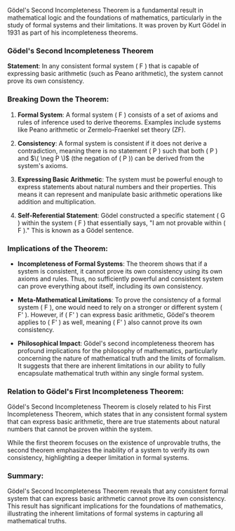 Gödel's Second Incompleteness Theorem is a fundamental result in mathematical logic and the foundations of mathematics, particularly in the study of formal systems and their limitations. It was proven by Kurt Gödel in 1931 as part of his incompleteness theorems.

### Gödel's Second Incompleteness Theorem

**Statement**: In any consistent formal system \( F \) that is capable of expressing basic arithmetic (such as Peano arithmetic), the system cannot prove its own consistency.

### Breaking Down the Theorem:

1. **Formal System**: A formal system \( F \) consists of a set of axioms and rules of inference used to derive theorems. Examples include systems like Peano arithmetic or Zermelo-Fraenkel set theory (ZF).

2. **Consistency**: A formal system is consistent if it does not derive a contradiction, meaning there is no statement \( P \) such that both \( P \) and $\( \neg P \)$ (the negation of \( P \)) can be derived from the system's axioms.

3. **Expressing Basic Arithmetic**: The system must be powerful enough to express statements about natural numbers and their properties. This means it can represent and manipulate basic arithmetic operations like addition and multiplication.

4. **Self-Referential Statement**: Gödel constructed a specific statement \( G \) within the system \( F \) that essentially says, "I am not provable within \( F \)." This is known as a Gödel sentence.

### Implications of the Theorem:

- **Incompleteness of Formal Systems**: The theorem shows that if a system is consistent, it cannot prove its own consistency using its own axioms and rules. Thus, no sufficiently powerful and consistent system can prove everything about itself, including its own consistency.

- **Meta-Mathematical Limitations**: To prove the consistency of a formal system \( F \), one would need to rely on a stronger or different system \( F' \). However, if \( F' \) can express basic arithmetic, Gödel's theorem applies to \( F' \) as well, meaning \( F' \) also cannot prove its own consistency.

- **Philosophical Impact**: Gödel's second incompleteness theorem has profound implications for the philosophy of mathematics, particularly concerning the nature of mathematical truth and the limits of formalism. It suggests that there are inherent limitations in our ability to fully encapsulate mathematical truth within any single formal system.

### Relation to Gödel's First Incompleteness Theorem:

Gödel's Second Incompleteness Theorem is closely related to his First Incompleteness Theorem, which states that in any consistent formal system that can express basic arithmetic, there are true statements about natural numbers that cannot be proven within the system.

While the first theorem focuses on the existence of unprovable truths, the second theorem emphasizes the inability of a system to verify its own consistency, highlighting a deeper limitation in formal systems.

### Summary:
Gödel's Second Incompleteness Theorem reveals that any consistent formal system that can express basic arithmetic cannot prove its own consistency. This result has significant implications for the foundations of mathematics, illustrating the inherent limitations of formal systems in capturing all mathematical truths.
